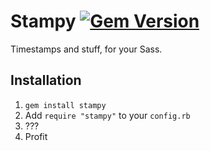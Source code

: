 # Stampy [![Gem Version](https://badge.fury.io/rb/stampy.svg)](http://badge.fury.io/rb/stampy)

Timestamps and stuff, for your Sass.

## Installation

1. `gem install stampy`
1. Add `require "stampy"` to your `config.rb`
1. ???
1. Profit
